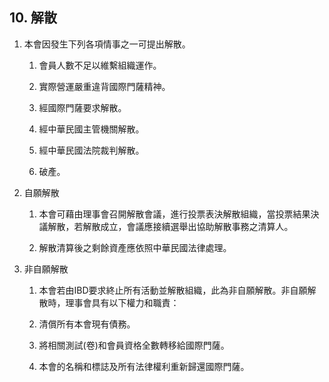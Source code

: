 ## 10. 解散

1. 本會因發生下列各項情事之一可提出解散。

   1. 會員人數不足以維繫組織運作。

   2. 實際營運嚴重違背國際門薩精神。

   3. 經國際門薩要求解散。

   4. 經中華民國主管機關解散。

   5. 經中華民國法院裁判解散。

   6. 破產。

2. 自願解散

   1. 本會可藉由理事會召開解散會議，進行投票表決解散組織，當投票結果決議解散，若解散成立，會議應接續選舉出協助解散事務之清算人。

   2. 解散清算後之剩餘資產應依照中華民國法律處理。

3. 非自願解散

   1. 本會若由IBD要求終止所有活動並解散組織，此為非自願解散。非自願解散時，理事會具有以下權力和職責：

   2. 清償所有本會現有債務。

   3. 將相關測試\(卷\)和會員資格全數轉移給國際門薩。

   4. 本會的名稱和標誌及所有法律權利重新歸還國際門薩。



